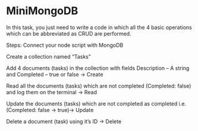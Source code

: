 # MiniMongoDB

In this task, you just need to write a code in which all the 4 basic operations which can be abbreviated as CRUD are performed.

Steps:
Connect your node script with MongoDB

Create a collection named “Tasks”

Add 4 documents (tasks) in the collection with fields Description – A string and Completed – true or false -> Create

Read all the documents (tasks) which are not completed (Completed: false) and log them on the terminal -> Read

Update the documents (tasks) which are not completed as completed i.e. (Completed: false -> true)-> Update

Delete a document (task) using it’s ID -> Delete
